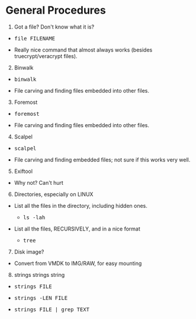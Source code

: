 # General Procedures

1. Got a file? Don't know what it is?
  * <pre>file FILENAME</pre>
  * Really nice command that almost always works (besides truecrypt/veracrypt files).
2. Binwalk
  * <pre>binwalk</pre>
  * File carving and finding files embedded into other files.
3. Foremost
  * <pre>foremost</pre>
  * File carving and finding files embedded into other files.
4. Scalpel
  * <pre>scalpel</pre>
  * File carving and finding embedded files; not sure if this works very well.
5. Exiftool
  * Why not? Can't hurt
6. Directories, especially on LINUX
  * List all the files in the directory, including hidden ones.
    * <pre>ls -lah</pre>
  * List all the files, RECURSIVELY, and in a nice format
    * <pre>tree</pre>
7. Disk image?
  * Convert from VMDK to IMG/RAW, for easy mounting
8. strings strings string
  * <pre>strings FILE</pre>
  * <pre>strings -LEN FILE</pre>
  * <pre>strings FILE | grep TEXT</pre>
